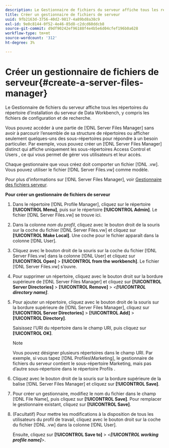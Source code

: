 ```yaml
---
description: Le Gestionnaire de fichiers du serveur affiche tous les répertoires du répertoire d’installation du serveur de Data Workbench, y compris les fichiers de configuration et de recherche.
title: Créer un gestionnaire de fichiers de serveur
uuid: 9fb2163d-3756-40d2-9817-4a89bd8a38c9
exl-id: 9e0c8144-0f52-4e46-85d8-c2dcd60ddcb8
source-git-commit: d9df90242ef96188f4e4b5e6d04cfef196b0a628
workflow-type: tm+mt
source-wordcount: '312'
ht-degree: 3%

---
```


# Créer un gestionnaire de fichiers de serveur{#create-a-server-files-manager}

Le Gestionnaire de fichiers du serveur affiche tous les répertoires du répertoire d’installation du serveur de Data Workbench, y compris les fichiers de configuration et de recherche.

Vous pouvez accéder à une partie de [!DNL Server Files Manager] sans avoir à parcourir l’ensemble de sa structure de répertoires ou afficher seulement quelques-uns des sous-répertoires pour répondre à un besoin particulier. Par exemple, vous pouvez créer un [!DNL Server Files Manager] distinct qui affiche uniquement les sous-répertoires Access Control et Users , ce qui vous permet de gérer vos utilisateurs et leur accès.

Chaque gestionnaire que vous créez doit comporter un fichier [!DNL .vw]. Vous pouvez utiliser le fichier [!DNL Server Files.vw] comme modèle.

Pour plus d’informations sur [!DNL Server Files Manager], voir [Gestionnaire des fichiers serveur](../../../../home/c-get-started/c-admin-intrf/c-svr-files-mgr.md#concept-73a0808487c8424285ae7302f53bc5f4).

**Pour créer un gestionnaire de fichiers de serveur**

1. Dans le répertoire [!DNL Profile Manager], cliquez sur le répertoire **[!UICONTROL Menu]**, puis sur le répertoire **[!UICONTROL Admin]**. Le fichier [!DNL Server Files.vw] se trouve ici.
1. Dans la colonne *nom du profil*, cliquez avec le bouton droit de la souris sur la coche du fichier [!DNL Server Files.vw] et cliquez sur **[!UICONTROL Make Local]**. Une coche pour le fichier apparaît dans la colonne [!DNL User].
1. Cliquez avec le bouton droit de la souris sur la coche du fichier [!DNL Server Files.vw] dans la colonne [!DNL User] et cliquez sur **[!UICONTROL Open]** > **[!UICONTROL from the workbench]**. Le fichier [!DNL Server Files.vw] s’ouvre.
1. Pour supprimer un répertoire, cliquez avec le bouton droit sur la bordure supérieure de [!DNL Server Files Manager] et cliquez sur **[!UICONTROL Server Directories]** > **[!UICONTROL Remove]** > *&lt;**[!UICONTROL directory name]***.
1. Pour ajouter un répertoire, cliquez avec le bouton droit de la souris sur la bordure supérieure de [!DNL Server Files Manager], cliquez sur **[!UICONTROL Server Directories]** > **[!UICONTROL Add]** > **[!UICONTROL Directory]**.

   Saisissez l’URI du répertoire dans le champ URI, puis cliquez sur **[!UICONTROL OK]**.

   >[!NOTE]
   >
   >Vous pouvez désigner plusieurs répertoires dans le champ URI. Par exemple, si vous tapez [!DNL Profiles\Marketing\], le gestionnaire de fichiers du serveur contient le sous-répertoire Marketing, mais pas d’autre sous-répertoire dans le répertoire Profils .

1. Cliquez avec le bouton droit de la souris sur la bordure supérieure de la balise [!DNL Server Files Manager] et cliquez sur **[!UICONTROL Save]**.
1. Pour créer un gestionnaire, modifiez le nom du fichier dans le champ [!DNL File Name], puis cliquez sur **[!UICONTROL Save]**. Pour remplacer le gestionnaire existant, cliquez sur **[!UICONTROL Save]**.
1. (Facultatif) Pour mettre les modifications à la disposition de tous les utilisateurs du profil de travail, cliquez avec le bouton droit sur la coche du fichier [!DNL .vw] dans la colonne [!DNL User].

   Ensuite, cliquez sur **[!UICONTROL Save to]** > *&lt;**[!UICONTROL working profile name]**>*.
